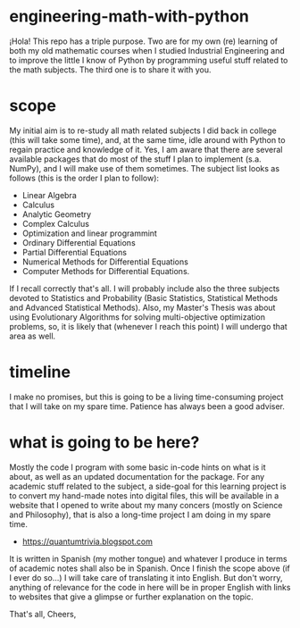 # engineering-math-with-python
¡Hola!
This repo has a triple purpose. Two are for my own (re) learning of both my old mathematic courses when I studied Industrial Engineering and to improve the little I know of Python by programming useful stuff related to the math subjects. The third one is to share it with you.

# scope
My initial aim is to re-study all math related subjects I did back in college (this will take some time), and, at the same time, idle around with Python to regain practice and knowledge of it.
Yes, I am aware that there are several available packages that do most of the stuff I plan to implement (s.a. NumPy), and I will make use of them sometimes.
The subject list looks as follows (this is the order I plan to follow):
* Linear Algebra
* Calculus
* Analytic Geometry
* Complex Calculus
* Optimization and linear programmint
* Ordinary Differential Equations
* Partial Differential Equations
* Numerical Methods for Differential Equations
* Computer Methods for Differential Equations.

If I recall correctly that's all.
I will probably include also the three subjects devoted to Statistics and Probability (Basic Statistics, Statistical Methods and Advanced Statistical Methods).
Also, my Master's Thesis was about using Evolutionary Algorithms for solving multi-objective optimization problems, so, it is likely that (whenever I reach this point) I will undergo that area as well.

# timeline
I make no promises, but this is going to be a living time-consuming project that I will take on my spare time. Patience has always been a good adviser.

# what is going to be here?
Mostly the code I program with some basic in-code hints on what is it about, as well as an updated documentation for the package.
For any academic stuff related to the subject, a side-goal for this learning project is to convert my hand-made notes into digital files, this will be available in a website that I opened to write about my many concers (mostly on Science and Philosophy), that is also a long-time project I am doing in my spare time.
* https://quantumtrivia.blogspot.com

It is written in Spanish (my mother tongue) and whatever I produce in terms of academic notes shall also be in Spanish. Once I finish the scope above (if I ever do so...) I will take care of translating it into English. But don't worry, anything of relevance for the code in here will be in proper English with links to websites that give a glimpse or further explanation on the topic.

That's all,
Cheers,
